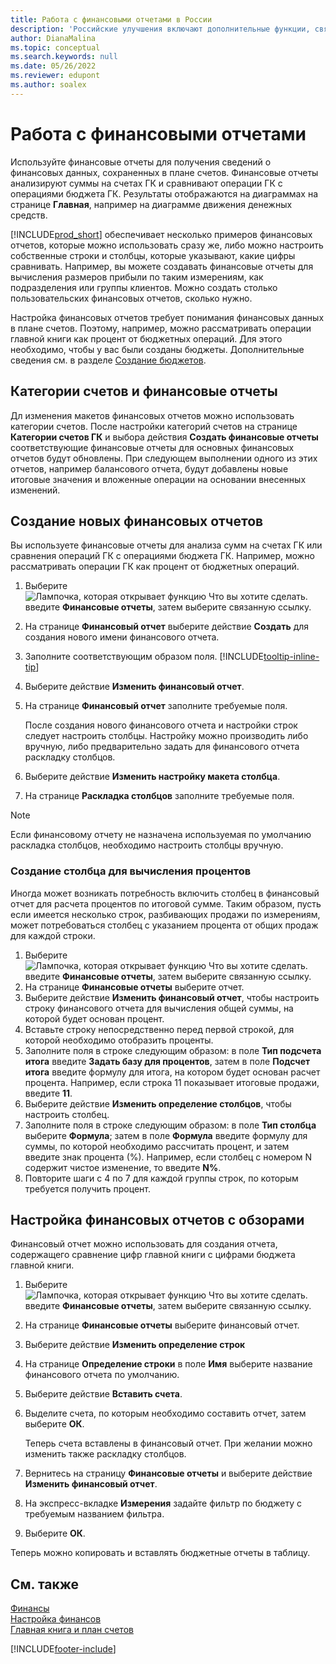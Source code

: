 ```yaml
---
title: Работа с финансовыми отчетами в России
description: 'Российские улучшения включают дополнительные функции, связанные с финансовыми отчетами.'
author: DianaMalina
ms.topic: conceptual
ms.search.keywords: null
ms.date: 05/26/2022
ms.reviewer: edupont
ms.author: soalex
---
```


# <a name="work-with-financial-reports"></a><a name="work-with-financial-reports"></a>Работа с финансовыми отчетами

Используйте финансовые отчеты для получения сведений о финансовых данных, сохраненных в плане счетов. Финансовые отчеты анализируют суммы на счетах ГК и сравнивают операции ГК с операциями бюджета ГК. Результаты отображаются на диаграммах на странице **Главная**, например на диаграмме движения денежных средств.

[!INCLUDE[prod_short](../../includes/prod_short.md)] обеспечивает несколько примеров финансовых отчетов, которые можно использовать сразу же, либо можно настроить собственные строки и столбцы, которые указывают, какие цифры сравнивать. Например, вы можете создавать финансовые отчеты для вычисления размеров прибыли по таким измерениям, как подразделения или группы клиентов. Можно создать столько пользовательских финансовых отчетов, сколько нужно.

Настройка финансовых отчетов требует понимания финансовых данных в плане счетов. Поэтому, например, можно рассматривать операции главной книги как процент от бюджетных операций. Для этого необходимо, чтобы у вас были созданы бюджеты. Дополнительные сведения см. в разделе [Создание бюджетов](../../finance-how-create-budgets.md).

## <a name="account-categories-and-financial-reports"></a><a name="account-categories-and-financial-reports"></a>Категории счетов и финансовые отчеты

Дл изменения макетов финансовых отчетов можно использовать категории счетов. После настройки категорий счетов на странице **Категории счетов ГК** и выбора действия **Создать финансовые отчеты** соответствующие финансовые отчеты для основных финансовых отчетов будут обновлены. При следующем выполнении одного из этих отчетов, например балансового отчета, будут добавлены новые итоговые значения и вложенные операции на основании внесенных изменений.

## <a name="to-create-new-financial-reports"></a><a name="to-create-new-financial-reports"></a>Создание новых финансовых отчетов

Вы используете финансовые отчеты для анализа сумм на счетах ГК или сравнения операций ГК с операциями бюджета ГК. Например, можно рассматривать операции ГК как процент от бюджетных операций.

1. Выберите ![Лампочка, которая открывает функцию Что вы хотите сделать.](../../media/ui-search/search_small.png "Что вы хотите сделать") введите **Финансовые отчеты**, затем выберите связанную ссылку.
2. На странице **Финансовый отчет** выберите действие **Создать** для создания нового имени финансового отчета.
3. Заполните соответствующим образом поля. [!INCLUDE[tooltip-inline-tip](../../includes//tooltip-inline-tip_md.md)]
4. Выберите действие **Изменить финансовый отчет**.
5. На странице **Финансовый отчет** заполните требуемые поля.

   После создания нового финансового отчета и настройки строк следует настроить столбцы. Настройку можно производить либо вручную, либо предварительно задать для финансового отчета раскладку столбцов.

6. Выберите действие **Изменить настройку макета столбца**.
7. На странице **Раскладка столбцов** заполните требуемые поля.

> [!NOTE]
> Если финансовому отчету не назначена используемая по умолчанию раскладка столбцов, необходимо настроить столбцы вручную.

### <a name="to-create-a-column-that-calculates-percentages"></a><a name="to-create-a-column-that-calculates-percentages"></a>Создание столбца для вычисления процентов

Иногда может возникать потребность включить столбец в финансовый отчет для расчета процентов по итоговой сумме. Таким образом, пусть если имеется несколько строк, разбивающих продажи по измерениям, может потребоваться столбец с указанием процента от общих продаж для каждой строки.

1. Выберите ![Лампочка, которая открывает функцию Что вы хотите сделать.](../../media/ui-search/search_small.png "Что вы хотите сделать") введите **Финансовые отчеты**, затем выберите связанную ссылку.
2. На странице **Финансовые отчеты** выберите отчет.
3. Выберите действие **Изменить финансовый отчет**, чтобы настроить строку финансового отчета для вычисления общей суммы, на которой будет основан процент.
4. Вставьте строку непосредственно перед первой строкой, для которой необходимо отобразить проценты.
5. Заполните поля в строке следующим образом: в поле **Тип подсчета итога** введите **Задать базу для процентов**, затем в поле **Подсчет итога** введите формулу для итога, на котором будет основан расчет процента. Например, если строка 11 показывает итоговые продажи, введите **11**.
6. Выберите действие **Изменить определение столбцов**, чтобы настроить столбец.
7. Заполните поля в строке следующим образом: в поле **Тип столбца** выберите **Формула**; затем в поле **Формула** введите формулу для суммы, по которой необходимо рассчитать процент, и затем введите знак процента (%). Например, если столбец с номером N содержит чистое изменение, то введите **N%**.
8. Повторите шаги с 4 по 7 для каждой группы строк, по которым требуется получить процент.

## <a name="to-set-up-financial-reports-with-overviews"></a><a name="to-set-up-financial-reports-with-overviews"></a>Настройка финансовых отчетов с обзорами

Финансовый отчет можно использовать для создания отчета, содержащего сравнение цифр главной книги с цифрами бюджета главной книги.

1. Выберите ![Лампочка, которая открывает функцию Что вы хотите сделать.](../../media/ui-search/search_small.png "Что вы хотите сделать") введите **Финансовые отчеты**, затем выберите связанную ссылку.
2. На странице **Финансовые отчеты** выберите финансовый отчет.
3. Выберите действие **Изменить определение строк**
4. На странице **Определение строки** в поле **Имя** выберите название финансового отчета по умолчанию.
5. Выберите действие **Вставить счета**.
6. Выделите счета, по которым необходимо составить отчет, затем выберите **ОК**.

   Теперь счета вставлены в финансовый отчет. При желании можно изменить также раскладку столбцов.

7. Вернитесь на страницу **Финансовые отчеты** и выберите действие **Изменить финансовый отчет**.
8. На экспресс-вкладке **Измерения** задайте фильтр по бюджету с требуемым названием фильтра.
9. Выберите **ОК**.

Теперь можно копировать и вставлять бюджетные отчеты в таблицу.

## <a name="see-also"></a><a name="see-also"></a>См. также

[Финансы](../../finance.md)  
[Настройка финансов](../../finance-setup-finance.md)  
[Главная книга и план счетов](../../finance-general-ledger.md)  

[!INCLUDE[footer-include](../../includes/footer-banner.md)]
